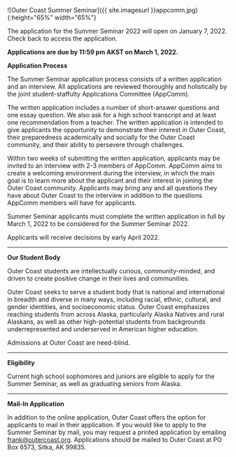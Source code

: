 <!-- This inserts the image -->
![Outer Coast Summer Seminar]({{ site.imagesurl }}appcomm.jpg){:height="65%" width="65%"}

The application for the Summer Seminar 2022 will open on January 7, 2022. Check back to access the application.

**Applications are due by 11:59 pm AKST on March 1, 2022.**

**Application Process**

The Summer Seminar application process consists of a written application and an interview. All applications are reviewed thoroughly and holistically by the joint student-staffulty Applications Committee (AppComm). 

The written application includes a number of short-answer questions and one essay question. We also ask for a high school transcript and at least one recommendation from a teacher. The written application is intended to give applicants the opportunity to demonstrate their interest in Outer Coast, their preparedness academically and socially for the Outer Coast community, and their ability to persevere through challenges.

Within two weeks of submitting the written application, applicants may be invited to an interview with 2-3 members of AppComm. AppComm aims to create a welcoming environment during the interview, in which the main goal is to learn more about the applicant and their interest in joining the Outer Coast community. Applicants may bring any and all questions they  have about Outer Coast to the interview in addition to the questions AppComm members will have for applicants. 

Summer Seminar applicants must complete the written application in full by March 1, 2022 to be considered for the Summer Seminar 2022.

Applicants will receive decisions by early April 2022.

---

**Our Student Body**

Outer Coast students are intellectually curious, community-minded, and driven to create positive change in their lives and communities. 

Outer Coast seeks to serve a student body that is national and international in breadth and diverse in many ways, including racial, ethnic, cultural, and gender identities, and socioeconomic status. Outer Coast emphasizes reaching students from across Alaska, particularly Alaska Natives and rural Alaskans, as well as other high-potential students from backgrounds underrepresented and underserved in American higher education.

Admissions at Outer Coast are need-blind. 

---

**Eligibility**

Current high school sophomores and juniors are eligible to apply for the Summer Seminar, as well as graduating seniors from Alaska.

---

**Mail-In Application**

In addition to the online application, Outer Coast offers the option for applicants to mail in their application. If you would like to apply to the Summer Seminar by mail, you may request a printed application by emailing frank@outercoast.org. Applications should be mailed to Outer Coast at PO Box 6573, Sitka, AK 99835.
